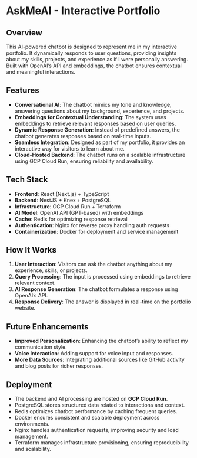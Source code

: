 # AskMeAI - Interactive Portfolio

## Overview
This AI-powered chatbot is designed to represent me in my interactive portfolio. It dynamically responds to user questions, providing insights about my skills, projects, and experience as if I were personally answering. Built with OpenAI’s API and embeddings, the chatbot ensures contextual and meaningful interactions.

## Features
- **Conversational AI**: The chatbot mimics my tone and knowledge, answering questions about my background, experience, and projects.
- **Embeddings for Contextual Understanding**: The system uses embeddings to retrieve relevant responses based on user queries.
- **Dynamic Response Generation**: Instead of predefined answers, the chatbot generates responses based on real-time inputs.
- **Seamless Integration**: Designed as part of my portfolio, it provides an interactive way for visitors to learn about me.
- **Cloud-Hosted Backend**: The chatbot runs on a scalable infrastructure using GCP Cloud Run, ensuring reliability and availability.

## Tech Stack
- **Frontend**: React (Next.js) + TypeScript
- **Backend**: NestJS + Knex + PostgreSQL
- **Infrastructure**: GCP Cloud Run + Terraform
- **AI Model**: OpenAI API (GPT-based) with embeddings
- **Cache**: Redis for optimizing response retrieval
- **Authentication**: Nginx for reverse proxy handling auth requests
- **Containerization**: Docker for deployment and service management

## How It Works
1. **User Interaction**: Visitors can ask the chatbot anything about my experience, skills, or projects.
2. **Query Processing**: The input is processed using embeddings to retrieve relevant context.
3. **AI Response Generation**: The chatbot formulates a response using OpenAI’s API.
4. **Response Delivery**: The answer is displayed in real-time on the portfolio website.

## Future Enhancements
- **Improved Personalization**: Enhancing the chatbot’s ability to reflect my communication style.
- **Voice Interaction**: Adding support for voice input and responses.
- **More Data Sources**: Integrating additional sources like GitHub activity and blog posts for richer responses.

## Deployment
- The backend and AI processing are hosted on **GCP Cloud Run**.
- PostgreSQL stores structured data related to interactions and context.
- Redis optimizes chatbot performance by caching frequent queries.
- Docker ensures consistent and scalable deployment across environments.
- Nginx handles authentication requests, improving security and load management.
- Terraform manages infrastructure provisioning, ensuring reproducibility and scalability.

